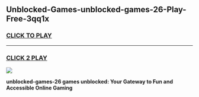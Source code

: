 
## Unblocked-Games-unblocked-games-26-Play-Free-3qq1x
<h3>
<a href="https://premium76.site?title=unblocked-games-26&ref=10A">CLICK TO PLAY</a></h3>
<hr>

<h3>
<a href="https://premium76.site?title=unblocked-games-26&ref=10A">CLICK 2 PLAY</a>
  
</h3>

<a href="https://premium76.site?title=unblocked-games-26&ref=10A"><img src="https://clearcache.store/games.png"></a>


**unblocked-games-26 games unblocked: Your Gateway to Fun and Accessible Online Gaming**

